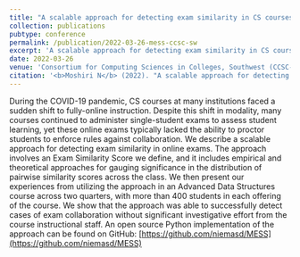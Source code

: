 ```yaml
---
title: "A scalable approach for detecting exam similarity in CS courses"
collection: publications
pubtype: conference
permalink: /publication/2022-03-26-mess-ccsc-sw
excerpt: 'A scalable approach for detecting exam similarity in CS courses'
date: 2022-03-26
venue: 'Consortium for Computing Sciences in Colleges, Southwest (CCSC-SW) 2022'
citation: '<b>Moshiri N</b> (2022). "A scalable approach for detecting exam similarity in CS courses." <i>Consortium for Computing Sciences in Colleges, Southwest (CCSC-SW) 2022</i>. Talk.'
---
```

During the COVID-19 pandemic, CS courses at many institutions faced a sudden shift to fully-online instruction. Despite this shift in modality, many courses continued to administer single-student exams to assess student learning, yet these online exams typically lacked the ability to proctor students to enforce rules against collaboration. We describe a scalable approach for detecting exam similarity in online exams. The approach involves an Exam Similarity Score we define, and it includes empirical and theoretical approaches for gauging significance in the distribution of pairwise similarity scores across the class. We then present our experiences from utilizing the approach in an Advanced Data Structures course across two quarters, with more than 400 students in each offering of the course. We show that the approach was able to successfully detect cases of exam collaboration without significant investigative effort from the course instructional staff. An open source Python implementation of the approach can be found on GitHub: [https://github.com/niemasd/MESS](https://github.com/niemasd/MESS)
